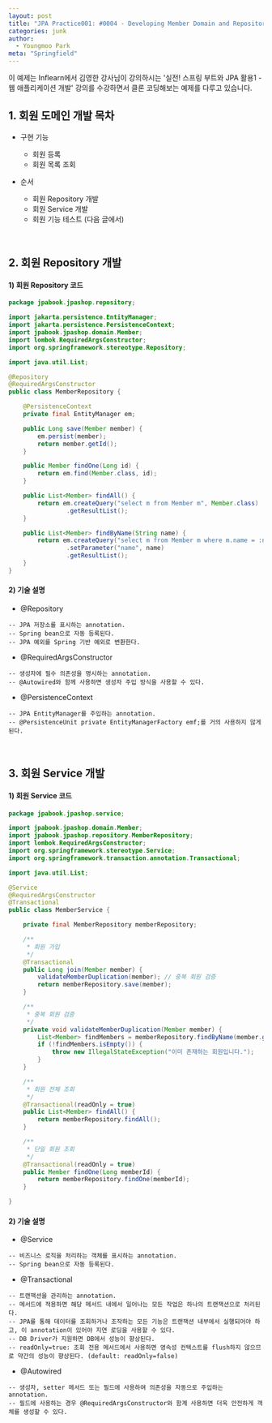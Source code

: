 ```yaml
---
layout: post
title: "JPA Practice001: #0004 - Developing Member Domain and Repository"
categories: junk
author:
  - Youngmoo Park
meta: "Springfield"
---
```


이 예제는 Inflearn에서 김영한 강사님이 강의하시는 '실전! 스프링 부트와 JPA 활용1 - 웹 애플리케이션 개발' 강의를 수강하면서 클론 코딩해보는 예제를 다루고 있습니다.

## 1. 회원 도메인 개발 목차

- 구현 기능
  - 회원 등록
  - 회원 목록 조회

- 순서
  - 회원 Repository 개발
  - 회원 Service 개발
  - 회원 기능 테스트 (다음 글에서)
<br/>

## 2. 회원 Repository 개발

#### **1) 회원 Repository 코드**

```java
package jpabook.jpashop.repository;

import jakarta.persistence.EntityManager;
import jakarta.persistence.PersistenceContext;
import jpabook.jpashop.domain.Member;
import lombok.RequiredArgsConstructor;
import org.springframework.stereotype.Repository;

import java.util.List;

@Repository
@RequiredArgsConstructor
public class MemberRepository {

    @PersistenceContext
    private final EntityManager em;

    public Long save(Member member) {
        em.persist(member);
        return member.getId();
    }

    public Member findOne(Long id) {
        return em.find(Member.class, id);
    }

    public List<Member> findAll() {
        return em.createQuery("select m from Member m", Member.class)
                .getResultList();
    }

    public List<Member> findByName(String name) {
        return em.createQuery("select m from Member m where m.name = :name", Member.class)
                .setParameter("name", name)
                .getResultList();
    }
}

```

#### **2) 기술 설명**

- @Repository
```plaintext
-- JPA 저장소를 표시하는 annotation.
-- Spring bean으로 자동 등록된다.
-- JPA 예외를 Spring 기반 예외로 변환한다.
```

- @RequiredArgsConstructor
```plaintext
-- 생성자에 필수 의존성을 명시하는 annotation.
-- @Autowired와 함께 사용하면 생성자 주입 방식을 사용할 수 있다.
```

- @PersistenceContext
```plaintext
-- JPA EntityManager를 주입하는 annotation.
-- @PersistenceUnit private EntityManagerFactory emf;를 거의 사용하지 않게 된다.
```
<br/>

## 3. 회원 Service 개발

#### **1) 회원 Service 코드**

```java
package jpabook.jpashop.service;

import jpabook.jpashop.domain.Member;
import jpabook.jpashop.repository.MemberRepository;
import lombok.RequiredArgsConstructor;
import org.springframework.stereotype.Service;
import org.springframework.transaction.annotation.Transactional;

import java.util.List;

@Service
@RequiredArgsConstructor
@Transactional
public class MemberService {

    private final MemberRepository memberRepository;

    /**
     * 회원 가입
     */
    @Transactional
    public Long join(Member member) {
        validateMemberDuplication(member); // 중복 회원 검증
        return memberRepository.save(member);
    }

    /**
     * 중복 회원 검증
     */
    private void validateMemberDuplication(Member member) {
        List<Member> findMembers = memberRepository.findByName(member.getName());
        if (!findMembers.isEmpty()) {
            throw new IllegalStateException("이미 존재하는 회원입니다.");
        }
    }

    /**
     * 회원 전체 조회
     */
    @Transactional(readOnly = true)
    public List<Member> findAll() {
        return memberRepository.findAll();
    }

    /**
     * 단일 회원 조회
     */
    @Transactional(readOnly = true)
    public Member findOne(Long memberId) {
        return memberRepository.findOne(memberId);
    }

}

```

#### **2) 기술 설명**

- @Service
```plaintext
-- 비즈니스 로직을 처리하는 객체를 표시하는 annotation.
-- Spring bean으로 자동 등록된다.
```

- @Transactional
```plaintext
-- 트랜잭션을 관리하는 annotation.
-- 메서드에 적용하면 해당 메서드 내에서 일어나는 모든 작업은 하나의 트랜잭션으로 처리된다.
-- JPA를 통해 데이터를 조회하거나 조작하는 모든 기능은 트랜잭션 내부에서 실행되어야 하고, 이 annotation이 있어야 지연 로딩을 사용할 수 있다.
-- DB Driver가 지원하면 DB에서 성능이 향상된다.
-- readOnly=true: 조회 전용 메서드에서 사용하면 영속성 컨텍스트를 flush하지 않으므로 약간의 성능이 향상된다. (default: readOnly=false)
```

- @Autowired
```plaintext
-- 생성자, setter 메서드 또는 필드에 사용하여 의존성을 자동으로 주입하는 annotation.
-- 필드에 사용하는 경우 @RequiredArgsConstructor와 함계 사용하면 더욱 안전하게 객체를 생성할 수 있다.
```
